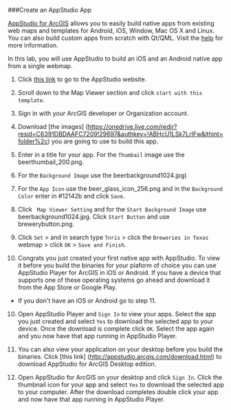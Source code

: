 ###Create an AppStudio App

[AppStudio for ArcGIS](http://www.esri.com/landing-pages/appstudio) allows you to easily build native apps from existing web maps and templates for Android, iOS, Window, Mac OS X and Linux. You can also build custom apps from scratch with Qt/QML. Visit the [help](http://doc.arcgis.com/en/appstudio/) for more information.

In this lab, you will use AppStudio to build an iOS and an Android native app from a single webmap.



1. Click [this link](https://appstudio.arcgis.com/create.html) to go to the AppStudio website. 

2. Scroll down to the Map Viewer section and click `start with this template`.

3. Sign in with your ArcGIS developer or Organization account.

4. Download [the images] (https://onedrive.live.com/redir?resid=C6391DBDAAFC7209!29697&authkey=!ABHcU1LSk7LrIFw&ithint=folder%2c) you are going to use to build this app.

5. Enter in a title for your app. For the `Thumbail` image use the beerthumbail_200.png.

5. For the `Background Image` use the beerbackground1024.jpg)

6. For the `App Icon` use the beer_glass_icon_256.png and in the `Background Color` enter in #12142b and click `Save`.   

7. Click ` Map Viewer Setting` and for the `Start Background Image` use beerbackground1024.jpg. Click `Start Button` and use brewerybutton.png. 

8. Click `Set` > and in search type `Tnris` > click the `Breweries in Texas` webmap > click `OK` > `Save and Finish`.

9. Congrats you just created your first native app with AppStudio. To view it before you build the binaries for your plaform of choice you can use AppStudio Player for ArcGIS in iOS or Android. If you have a device that supports one of these operating systems go ahead and download it from the App Store or Google Play. 

 * If you don't have an iOS or Android go to step 11. 

10. Open AppStudio Player and `Sign In` to view your apps. Select the app you just created and select `Yes` to download the selected app to your device. Once the download is complete click `OK`. Select the app again and you now have that app running in AppStudio Player.  

11. You can also view your application on your desktop before you build the binaries. Click [this link] (http://appstudio.arcgis.com/download.html) to download AppStudio for ArcGIS Desktop edition.

12. Open AppStudio for ArcGIS on your desktop and click `Sign In`. Click the thumbnail icon for your app and select `Yes` to download the selected app to your computer. After the download completes double click your app and now have that app running in AppStudio Player. 


